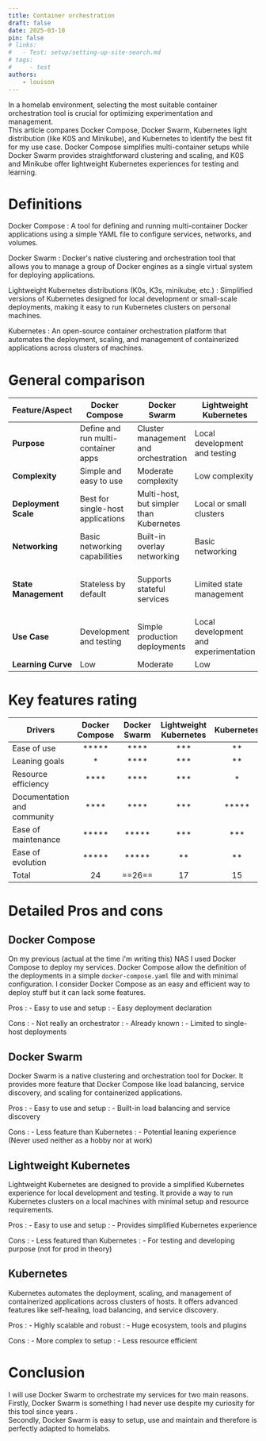 ```yaml
---
title: Container orchestration
draft: false 
date: 2025-03-10
pin: false
# links:
#   - Test: setup/setting-up-site-search.md
# tags:
#     - test
authors:
    - louison
---
```


In a homelab environment, selecting the most suitable container orchestration tool is crucial for optimizing experimentation and management.  
This article compares Docker Compose, Docker Swarm, Kubernetes light distribution (like K0S and Minikube), and Kubernetes to identify the best fit for my use case. Docker Compose simplifies multi-container setups while Docker Swarm provides straightforward clustering and scaling, and K0S and Minikube offer lightweight Kubernetes experiences for testing and learning.
<!-- more -->

# Definitions

Docker Compose
: A tool for defining and running multi-container Docker applications using a simple YAML file to configure services, networks, and volumes.

Docker Swarm
: Docker's native clustering and orchestration tool that allows you to manage a group of Docker engines as a single virtual system for deploying applications.

Lightweight Kubernetes distributions (K0s, K3s, minikube, etc.)
: Simplified versions of Kubernetes designed for local development or small-scale deployments, making it easy to run Kubernetes clusters on personal machines.

Kubernetes
: An open-source container orchestration platform that automates the deployment, scaling, and management of containerized applications across clusters of machines.

# General comparison

| **Feature/Aspect**   | **Docker Compose**                  | **Docker Swarm**                        | **Lightweight Kubernetes**            | **Kubernetes**                                   |
| -------------------- | ----------------------------------- | --------------------------------------- | ------------------------------------- | ------------------------------------------------ |
| **Purpose**          | Define and run multi-container apps | Cluster management and orchestration    | Local development and testing         | Full-scale container orchestration               |
| **Complexity**       | Simple and easy to use              | Moderate complexity                     | Low complexity                        | High complexity                                  |
| **Deployment Scale** | Best for single-host applications   | Multi-host, but simpler than Kubernetes | Local or small clusters               | Large-scale, production-grade clusters           |
| **Networking**       | Basic networking capabilities       | Built-in overlay networking             | Basic networking                      | Advanced networking features                     |
| **State Management** | Stateless by default                | Supports stateful services              | Limited state management              | Robust state management with persistent storage  |
| **Use Case**         | Development and testing             | Simple production deployments           | Local development and experimentation | Production environments and complex applications |
| **Learning Curve**   | Low                                 | Moderate                                | Low                                   | High                                             |

# Key features rating

| **Drivers**                 | **Docker Compose** | **Docker Swarm** | **Lightweight Kubernetes** | **Kubernetes** |
| --------------------------- | :----------------: | :--------------: | :------------------------: | :------------: |
| Ease of use                 |       *****        |       ****       |            ***             |       **       |
| Leaning goals               |         *          |       ****       |            ***             |       **       |
| Resource efficiency         |        ****        |       ****       |            ***             |       *        |
| Documentation and community |        ****        |       ****       |            ***             |     *****      |
| Ease of maintenance         |       *****        |      *****       |            ***             |      ***       |
| Ease of evolution           |       *****        |      *****       |             **             |       **       |
| Total                       |         24         |      ==26==      |             17             |       15       |

# Detailed Pros and cons

## Docker Compose

On my previous (actual at the time i'm writing this) NAS I used Docker Compose to deploy my services. Docker Compose allow the definition of the deployments in a simple `docker-compose.yaml` file and with minimal configuration. I consider Docker Compose as an easy and efficient way to deploy stuff but it can lack some features.


Pros
: - Easy to use and setup
: - Easy deployment declaration

Cons
: - Not really an orchestrator
: - Already known
: - Limited to single-host deployments


## Docker Swarm

Docker Swarm is a native clustering and orchestration tool for Docker. It provides more feature that Docker Compose like load balancing, service discovery, and scaling for containerized applications.

Pros
: - Easy to use and setup
: - Built-in load balancing and service discovery

Cons
: - Less feature than Kubernetes
: - Potential leaning experience (Never used neither as a hobby nor at work)

## Lightweight Kubernetes

Lightweight Kubernetes are designed to provide a simplified Kubernetes experience for local development and testing. It provide a way to run Kubernetes clusters on a local machines with minimal setup and resource requirements.

Pros
: - Easy to use and setup
: - Provides simplified Kubernetes experience

Cons
: - Less featured than Kubernetes
: - For testing and developing purpose (not for prod in theory)

## Kubernetes

Kubernetes automates the deployment, scaling, and management of containerized applications across clusters of hosts. It offers advanced features like self-healing, load balancing, and service discovery.

Pros
: - Highly scalable and robust
: - Huge ecosystem, tools and plugins

Cons
: - More complex to setup
: - Less resource efficient

# Conclusion

I will use Docker Swarm to orchestrate my services for two main reasons.  
Firstly, Docker Swarm is something I had never use despite my curiosity for this tool since years .  
Secondly, Docker Swarm is easy to setup, use and maintain and therefore is perfectly adapted to homelabs.